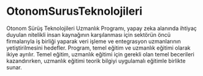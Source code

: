 # OtonomSurusTeknolojileri
Otonom Sürüş Teknolojileri Uzmanlık Programı, yapay zeka alanında ihtiyaç duyulan nitelikli insan kaynağının karşılanması için sektörün öncü firmalarıyla iş birliği yaparak veri işleme ve entegrasyon uzmanlarının yetiştirilmesini hedefler.
Program, temel eğitim ve uzmanlık eğitimi olarak ikiye ayrılır. Temel eğitim, uzmanlık eğitimi için gerekli olan temel becerileri kazandırırken, uzmanlık eğitimi teorik bilgiyi uygulamalı eğitimle birlikte sunar.
